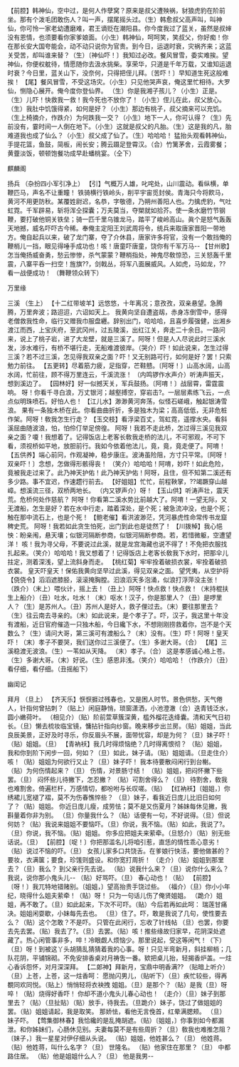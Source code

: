 <!-- { "loadSidebar": true } -->
【前腔】韩神仙，空中过，是何人作孽窝？原来是叔父遭殃祸，豺狼虎豹在阶前坐。那有个泼毛团敢伤人？叫一声，摆尾摇头过。（生）韩愈叔父高声叫，叫神仙，你可怜一家老幼遭磨难，君王谪贬在潮阳县。你今度我过了蓝关，虽然是叔婶没有恩情，也须要看你家爹娘面。（小生）韩神仙，呵呵笑，笑叔父，你好痴！你在那长安大国夸能会，动不动只说你为官贵。到今日，运退时衰，灾祸齐来；这蓝关受苦，却叫谁来替？（生）〔神仙吓！〕我知过必改。餐风冒雪，委实难挨。望神仙，你便权躭待，情愿随你去汲水挑柴。享荣华，只道是千年万载，又谁知运退时衰？今日里，蓝关山下，没奈何，只得把侄儿拜。〔苦吓！〕早知道生死这般难挨！
【尾】餐风冒雪，不受这场灾。（小生）只见他哭声哀，俺这里忙相待。大罗仙，恻隐心展开。俺今度你登仙界。
（生）你是我湘子孩儿？（小生）正是。（生）儿吓！快救我一救！我今死也不放你了！（小生）侄儿在此，叔父放心。（生）我肚中饥饿得紧，如何是好？（小生）那边有桃子，叔父摘来可以充饥。（生上椅摘介，作跌介）为何跌我一交？（小生）地下一人，你可认得？（生）先前没有，霎时间一人倒在地下。（小生）这就是叔父的凡胎。（生）这是我的凡，胎难道我也成了仙么？（小生）叔父成了仙了。（生）哈哈哈！
猛抬头观看韩神仙，手提花篮，鱼鼓，简板，闹长安；腾云蹑足登霄汉。（合）竹篱茅舍，云霞雾餐；黄虀淡饭，顿顿饱餐功成早赴蟠桃宴。（仝下）
 
麒麟阁
 
扬兵
（杂扮四小军引净上）
【引】气概万人雄，叱咤处，山川震动。看纵横，单鞭匹马，声名不让重瞳！
铁骑横行铁岭头，削平宇宙觅封侯。青海只今将飮马，黄河不用更防秋。某覆姓尉迟，名恭，字敬德，乃朔州善阳人也。力擒虎豹，气吐虹霓。千军辟易，斩将浑仝探囊；万夫莫当，夺槊就如拾芥。使一条水磨竹节钢鞭，要打破他铜关铁垒；骑一匹千里乌锥龙马，踏平了峻岭高山。眞个是怒气轰轰天地撼，威名吓吓古今稀。奉俺主定阳王刘武周将令，统兵来取唐家晋阳一带地方。俺自起兵以来，破了龙门寨，夺了介休县，唐家许多将官，没有一个敢挡俺的鞭梢儿一挡，眼见得唾手成功也！咳！唐童吓唐童，饶你有千军万马--
【甘州歌】怎当俺扬威奋勇，愁云惨惨，杀气蒙蒙？鞭梢指处，神鬼尽敎惊恐，三关怒轰千里震，八寨平呑一扫空！旌旗??，剑戟丛，将军八面展威风。人如虎，马如龙，??看一战便成功！
（舞鞭领众转下）
 
万里缘
 
三溪
（生上）
【十二红带坡羊】远悠悠，十年离况；意孜孜，双亲悬望。急腾腾，万里奔波；路迢迢，六诏如天上。
我黄向坚自遭盗刼，赤身冻倒雪中，感得老僧救我性命，临行又赠我巾服盘纒。辞别出门，哈哈哈，且喜步履强健，出湘乡渡江而西，上宝庆府，至武冈州，过五陵溪，出红江关，奔走二十余日。一路问来，说上了桃子岩，进了大龙壁，就是三溪了。阿呀！但是人人尽说此时三溪水发，涉水难行，有桥不堪行走，无船难渡彼岸。（哭介）吓！如此说来，怎生过得三溪？若不过三溪，怎见得我双亲之面？吓！又无别路可行，如何是好？罢！只索勉力前往。
【五更转】尽着筋力疲，足指穿，芒鞋戆。〔阿呀！〕山高水阔，山高水阔，忙前往，顾不得万里连云，千溪流涨！
（内鸣锣作水声介）听涛声振天，想到溪边了。
【园林好】好一似撼天关，军兵鼓扬。〔阿唷！〕战层霄，雷霆震响。
呀！你看千寻白浪，万丈银河；越壑搏空，穿岩击?。一层层素练飞云，一点点似明珠喷石。好怕人也！
【江儿水】渺渺黄河奔荡，似怪石嵯峨，触起银涛雪浪。
果有一条独木桥在此。你看曲曲折折，多是独木为梁；高高低低，无非危桩作架。阿呀！敎我怎生行走？
【玉交枝】看浮梁百丈，驾虹霓，遥撑水央。看斜溪屈曲随波浪，怕，怕伶仃举足傍徨。
阿呀！我若不走此桥，怎过得三溪见我双亲之面？嗄！我想着了。记得饭店上老客长敎我走桥的法儿，不可邪观，不可下看，须视桥如平地，放胆前行。我如今依着他法儿，竟，竟，竟走便了。阿唷！
【五供养】端心前冋，作观凝神，稳步康庄。波涛虽险阻，方寸只平常。〔阿呀！双亲吓！〕念想，怎做得形骸得丧！
（笑介）哈哈哈！阿唷，妙吓！如此危险，竟被我走过来了。此乃神天护佑！此乃神天护佑！阿呀，且住，但不知第二溪还有多少路。事不宜迟，作速趱行前去。
【好姐姐】忙忙，前程鞅掌，??竭蹶穿山越嶂。想溪流三径，双桥两地长。
（内又锣声介）呀！
【玉山供】听涛声壮，震天荒。危桥何处作慈航？
阿呀！你看第二溪水势比前越大了。阿唷！一望无际，又无渡船，怎生是好？若在水中行走，踏着深处，是个死；被急流冲没，也是个死；触在那中流石上，也是个死！
【鲍老催】看洪波渺茫，凭河暴虎性命常传书龙窟稗史荒。
阿呀！我若如此贪生怕死，出门到此也是徒然了！
【川拨棹】我心悒怏：盼亲闱，悬天壤；似银河隔断参商，似银河隔断参商。若，若惜微躯，空遭望洋！
咳！我为寻父母，不要说过此溪，就是龙宫海藏也说不得了！不免把衣服找扎起来。（笑介）哈哈哈！我又想着了！记得饭店上老客长敎我下水时，把那伞儿拄定，测着深浅，望上流斜身而走。
【桃红菊】牢牢拴着破损衣裳，牢拴着破损衣裳。
皇天吓皇天！保佑我黄向坚早过此溪，得见双亲之面。
望凭夷，从空护将
【侥侥令】滔滔遮膝胫，滚滚掩胸膛。汩浪滔天多泡涌，似浪打浮萍没主张！
（跌介）（末上）喂伙计，摇上去！（丑上）阿呀！快点救！快点救！（末持棍扶生上船介）（丑）吐水，吐水！（末）呕水！汉子，你是那里人？（丑）是啰里人？（生）是苏州人。（丑）苏州人是好人，救子俚过去。（末）要往那里去？（生）往云南去寻亲的。（末）如此说来，是个孝子了。吓，汉子，我这里十年没有渡船，近日官府催造一只独木船，今日纔下水，不想刚刚捞救着你，岂不是个天数么？（生）请问大哥，第三溪可有渡船么？（末）没有。（生）吓！阿呀！皇天吓！（末）孝子不要哭，我们送你过三溪便了。（生）多谢大哥。（合）
【尾】三溪稳渡无波浪。（生）一苇如从天降。
（末）孝子。（合）
这是孝感诚心格上苍。
（生）多谢大哥。（末）好说。（生）感恩非浅。（笑介）哈哈哈！（作跌介）（丑）看仔细，看仔细。（丑摇船下）
 
幽闺记
 
拜月
（旦上）
【齐天乐】恹恹捱过残春也，又是困人时节。景色供愁，天气倦人，针指何曾拈刺？（贴上）闲庭静悄，琐窗潇洒，小池澄澈（合）迭青钱泛水，圆小嫩荷叶。
（相见介）（贴）阶前萱草簇深黄，槛外榴花迭绛囊。清和天气日初长。（旦）懒去梳妆临宝镜，慵拈针指向纱窗。晚来移步出兰房。（贴）姐姐，当此良辰美景，正好及时寻乐，你反眉头不展，面带忧容，却是为何？（旦）妹子吓！（贴）姐姐。（旦）
【青衲袄】我几时得烦恼绝？几时得离恨彻？
（贴）姐姐，我和你到阶下闲步一回，何如？（旦）如此，妹子请。（贴）姐姐请。（旦走住介）咳！（贴）姐姐为何欲行又止？（旦）妹子吓！
我本待要散闷闲行到台榭。
（贴）为何伤情起来？（旦）
伤情，对景肠寸结！
（贴）姐姐，把闷怀撇下些罢。（旦）
闷怀些儿待撇下，怎忍撇？
（贴）可割舍得么？（旦）
待割舍，敎我也难割舍。倚遍栏杆，万感情切，都吩咐与长叹嗟。（贴）
【红衲袄】〔姐姐，〕你绣裙儿宽褪了褶，莫不为伤春憔悴些？
（旦）妹子，看我近日庞儿比旧日如何了？（贴）姐姐。
你近日庞儿瘦，成劳怯；莫不是又伤夏月？姊妹每休见撇，我斟量着你非为别。
（旦）你量我什么？（贴）话便有一句，不好说得。（旦）但说何妨？（贴）我说来姐姐不要恼吓。（旦）你说，我不恼。（贴）如此，我说了?。（旦）你说，我不恼。（贴）姐姐。
你多应把姐夫来萦牵。（旦怒介）（贴）别无些话说。（旦）
【前腔】〔哫！〕你把那滥名儿将咱引惹，直恁的情性乖心意劣！
（贴）说过不恼的吓。（旦）
女孩儿家多口共饶舌。在爹娘行快活，要他做甚的？要妆，衣满箧；要食，珍馐则盛设。和你宽打周折！
（走介）（贴）姐姐到那里去？（旦）我么？
到父亲行先去说。
（贴）说我什么来？（旦）说你什么来么？
我说，说你那小鬼头儿--
（贴）好骂吓。（旦）
春心动也！（贴）
【前腔】〔呀！〕我兀特地错赌别。〔姐姐，〕望高抬贵手饶过些。
（福介）（旦）你小小年纪，晓得什么姐夫萦牵！（贴）呀！
只为一句话儿伤了俺贤姐姐。
（跪介）姐姐，再不敢了。（旦）如此起来，下次不可吓。（贴）今后若再如此呵：
瑞莲甘痛决。姐姐闲耍歇，小妹每先去也。
（旦）住了。吓，敢是我说了几句，使性要去么？（贴）这个怎敢？不是吓。
只管在此闲行，忘收了针线帖
（旦）也罢，你要去先去罢。（贴）我去了?。（旦）去罢。（贴）咳！推些缘故归家早，花阴深处遮藏了。热心闲管事非多，啐！冷眼觑人烦恼少。那里说起，受这等闲气！（下）（旦）呀！到被这丫头胡猜乱猜猜着我的心事。呀！只见半弯新月，斜挂柳梢；几队花阴，平铺锦砌。不免安排香桌对月祷吿一番。欵把桌儿抬，轻揭香炉盖。一炷心香诉怨怀，对月深深拜。
【二郞神】拜新月，宝鼎中明香满??
（贴暗上听介）（旦）上苍，上苍，这一炷香呵：
愿抛闪男儿，（贴听下）（旦）疾忙较些，得再覩同欢同悦。（贴上）悄悄轻将衣袂拽
姐姐。（旦）是那个？（贴）是我（旦）呀啐！（贴）烧得好香吓！
你却不道小鬼头儿春心动也！
（走介）（旦）妹子到那里去？（贴）（旦扯贴）（贴）放手，待我去。（旦跪介）妹子，饶过了做姐姐的罢。（贴）姐姐请起，我是取笑。
那娇怯，看他无言俛首，红晕满腮颊。
（旦）妹子吓。
【莺集御林春】我恰纔的是乱掩胡遮。（贴）〔姐姐，〕你事到如今都漏泄。和你姊妹们，心肠休见别。夫妻每莫不是有些周折？（旦）敎我也难推怎阻？〔妹子，〕我一星星对伊仔细从头说。
（贴）姐姐，他姓甚么？（旦）
他姓蒋。
（贴）他姓蒋，叫什么名字？（旦）
世隆名。
（贴）他家住在那里？（旦）
中都路住居。
（贴）他是姐姐什么人？（旦）
他是我男--
